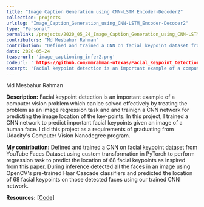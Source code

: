 ```yaml
---
title: "Image Caption Generation using CNN-LSTM Encoder-Decoder2"
collection: projects
urlslug: "Image_Caption_Generation_using_CNN-LSTM_Encoder-Decoder2"
type: "Personal"
permalink: /projects/2020_05_24_Image_Caption_Generation_using_CNN-LSTM_Encoder-Decoder2
contributors: "Md Mesbahur Rahman"
contribution: "Defined and trained a CNN on facial keypoint dataset from YouTube Faces Dataset using custom transformation in PyTorch to perform regression task to predict the location of 68 facial keypoints as inspired from [this paper](https://arxiv.org/pdf/1710.00977.pdf). During inference detected all the faces in an image using OpenCV's pre-trained Haar Cascade classifiers and predicted the location of 68 facial keypoints on those detected faces using our trained CNN network."
date: 2020-05-24
teaserurl: 'image_captioning_infer2.png'
codeurl: ''https://github.com/mmrahman-utexas/Facial_Keypoint_Detection_CNN_Regression_OpenCV_HaarCascade_PyTorch''
excerpt: 'Facial keypoint detection is an important example of a computer vision problem which can be solved effectively by treating the problem as an image regression task and and trainign a CNN network for predicting the image location of the key-points. In this project, I trained a CNN network to predict important facial keypoints given an image of a human face.  I did this project as a requirements of graduating from Udacity's Computer Vision Nanodegree program.'
---
```


Md Mesbahur Rahman

**Description:**
Facial keypoint detection is an important example of a computer vision problem which can be solved effectively by treating the problem as an image regression task and and trainign a CNN network for predicting the image location of the key-points. In this project, I trained a CNN network to predict important facial keypoints given an image of a human face.  I did this project as a requirements of graduating from Udacity's Computer Vision Nanodegree program.

**My contribution:**
Defined and trained a CNN on facial keypoint dataset from YouTube Faces Dataset using custom transformation in PyTorch to perform regression task to predict the location of 68 facial keypoints as inspired from [this paper](https://arxiv.org/pdf/1710.00977.pdf). During inference detected all the faces in an image using OpenCV's pre-trained Haar Cascade classifiers and predicted the location of 68 facial keypoints on those detected faces using our trained CNN network.

**Resources:** [[Code]('https://github.com/mmrahman-utexas/Facial_Keypoint_Detection_CNN_Regression_OpenCV_HaarCascade_PyTorch')]